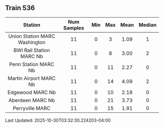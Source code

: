 ## Train 536

| Station | Num Samples | Min | Max | Mean | Median |
| :-----: | :---------: | :-: | :-: | :--: | :----: |
| Union Station MARC Washington | 11 | 0 | 3 | 1.09 | 1 |
| BWI Rail Station MARC Nb | 11 | 0 | 8 | 3.00 | 2 |
| Penn Station MARC Nb | 11 | 0 | 11 | 2.27 | 0 |
| Martin Airport MARC Nb | 11 | 0 | 14 | 4.09 | 2 |
| Edgewood MARC Nb | 11 | 0 | 10 | 2.18 | 0 |
| Aberdeen MARC Nb | 11 | 0 | 21 | 3.73 | 0 |
| Perryville MARC | 11 | 0 | 15 | 1.91 | 0 |


Last Updated: 2025-10-30T03:32:30.224203-04:00